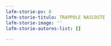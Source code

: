 ```yaml
---
lafm-storie-pv: 8
lafm-storie-titulo: TRAPPOLE NASCOSTE
lafm-storie-image: ''
lafm-storie-autores-list: []

---
```

